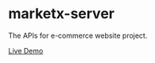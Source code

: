 # marketx-server
The APIs for e-commerce website project.

[Live Demo](https://xserver.herokuapp.com/api/v1/products)
